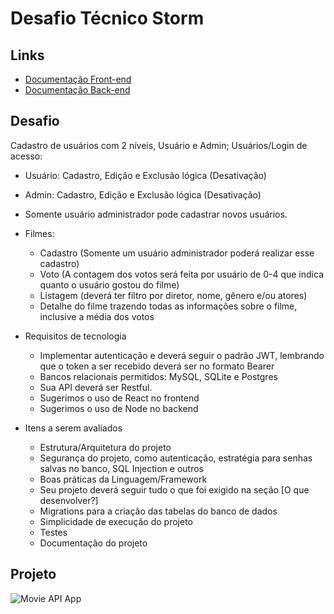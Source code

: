 # Desafio Técnico Storm


## Links

- [Documentação Front-end](./frontend/README.md)
- [Documentação Back-end](./backend/README.md)


## Desafio

Cadastro de usuários com 2 níveis, Usuário e Admin; Usuários/Login de acesso:

- Usuário: Cadastro, Edição e Exclusão lógica (Desativação)
- Admin: Cadastro, Edição e Exclusão lógica (Desativação)
- Somente usuário administrador pode cadastrar novos usuários.
- Filmes:
  - Cadastro (Somente um usuário administrador poderá realizar esse cadastro)
  - Voto (A contagem dos votos será feita por usuário de 0-4 que indica quanto o usuário gostou do filme)
  - Listagem (deverá ter filtro por diretor, nome, gênero e/ou atores)
  - Detalhe do filme trazendo todas as informações sobre o filme, inclusive a média dos votos

- Requisitos de tecnologia
  - Implementar autenticação e deverá seguir o padrão JWT, lembrando que o token a ser recebido deverá ser no formato Bearer
  - Bancos relacionais permitidos: MySQL, SQLite e Postgres
  - Sua API deverá ser Restful.
  - Sugerimos o uso de React no frontend
  - Sugerimos o uso de Node no backend
 
- Itens a serem avaliados
  - Estrutura/Arquitetura do projeto
  - Segurança do projeto, como autenticação, estratégia para senhas salvas no banco, SQL Injection e outros
  - Boas práticas da Linguagem/Framework
  - Seu projeto deverá seguir tudo o que foi exigido na seção [O que desenvolver?]
  - Migrations para a criação das tabelas do banco de dados
  - Simplicidade de execução do projeto
  - Testes
  - Documentação do projeto

## Projeto

![Movie API App](./movie-api.gif)
